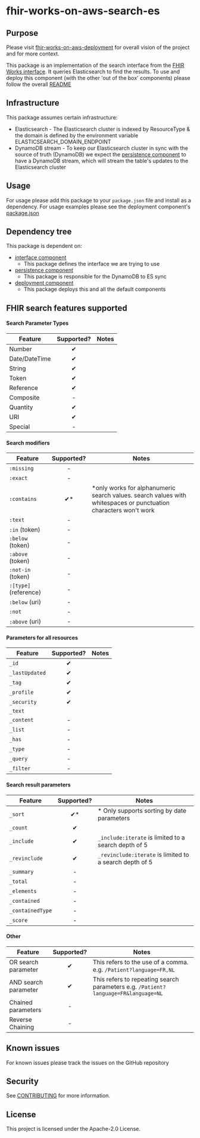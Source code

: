 # fhir-works-on-aws-search-es

## Purpose

Please visit [fhir-works-on-aws-deployment](https://github.com/awslabs/fhir-works-on-aws-deployment) for overall vision of the project and for more context.

This package is an implementation of the search interface from the [FHIR Works interface](https://github.com/awslabs/fhir-works-on-aws-interface). It queries Elasticsearch to find the results.  To use and deploy this component (with the other 'out of the box' components) please follow the overall [README](https://github.com/awslabs/fhir-works-on-aws-deployment)

## Infrastructure

This package assumes certain infrastructure:

- Elasticsearch - The Elasticsearch cluster is indexed by ResourceType & the domain is defined by the environment variable ELASTICSEARCH_DOMAIN_ENDPOINT
- DynamoDB stream - To keep our Elasticsearch cluster in sync with the source of truth (DynamoDB) we expect the [persistence component](https://github.com/awslabs/fhir-works-on-aws-persistence-ddb) to have a DynamoDB stream, which will stream the table's updates to the Elasticsearch cluster

## Usage

For usage please add this package to your `package.json` file and install as a dependency. For usage examples please see the deployment component's [package.json](https://github.com/awslabs/fhir-works-on-aws-deployment/blob/mainline/package.json)

## Dependency tree

This package is dependent on:

- [interface component](https://github.com/awslabs/fhir-works-on-aws-interface)
  - This package defines the interface we are trying to use
- [persistence component](https://github.com/awslabs/fhir-works-on-aws-persistence-ddb)
  - This package is responsible for the DynamoDB to ES sync
- [deployment component](https://github.com/awslabs/fhir-works-on-aws-deployment)
  - This package deploys this and all the default components


## FHIR search features supported

#### Search Parameter Types
| Feature       | Supported? | Notes |
|---------------|:----------:|-------|
| Number        | ✔          |       |
| Date/DateTime | ✔          |       |
| String        | ✔          |       |
| Token         | ✔          |       |
| Reference     | ✔          |       |
| Composite     | -          |       |
| Quantity      | ✔          |       |
| URI           | ✔          |       |
| Special       | -          |       |

#### Search modifiers

| Feature             | Supported? | Notes |
|---------------------|:----------:|-------|
| `:missing`            |      -     |       |
| `:exact`              |      -     |       |
| `:contains`           |      ✔*    | *only works for alphanumeric search values. search values with whitespaces or punctuation characters won't work|
| `:text`               |      -     |       |
| `:in` (token)         |      -     |       |
| `:below` (token)      |      -     |       |
| `:above` (token)      |      -     |       |
| `:not-in` (token)     |      -     |       |
| `:[type]` (reference) |      -     |       |
| `:below` (uri)        |      -     |       |
| `:not`                |      -     |       |
| `:above` (uri)        |      -     |       |

#### Parameters for all resources

| Feature      | Supported? | Notes |
|--------------|:----------:|---    |
| `_id`          | ✔          |       |
| `_lastUpdated` | ✔          |       |
| `_tag`         | ✔          |       |
| `_profile`     | ✔          |       |
| `_security`    | ✔          |       |
| `_text`        |            |       |
| `_content`     | -          |       |
| `_list`        | -          |       |
| `_has`         | -          |       |
| `_type`        | -          |       |
| `_query`       | -          |       |
| `_filter`      | -          |       |

#### Search result parameters

| Feature        | Supported? | Notes                                         |
|----------------|:----------:|-----------------------------------------------|
| `_sort`          | ✔*         |  * Only supports sorting by date parameters                                             |
| `_count`         | ✔          |                                               |
| `_include`       | ✔          | `_include:iterate` is limited to a search depth of 5                   |
| `_revinclude`    | ✔          | `_revinclude:iterate` is limited to a search depth of 5                   |
| `_summary`       | -          |                                               |
| `_total`         | -          |                                               |
| `_elements`      | -          |                                               |
| `_contained`     | -          |                                               |
| `_containedType` | -          |                                               |
| `_score`         | -          |                                               |

#### Other

| Feature             | Supported? | Notes                                                                             |
|--------------       |:----------:|---                                                                                |
| OR search parameter | ✔          | This refers to the use of a comma. e.g. `/Patient?language=FR,NL`                 |
| AND search parameter| ✔          | This refers to repeating search parameters e.g. `/Patient?language=FR&language=NL` |
| Chained parameters  | -          |       |
| Reverse Chaining  | -          |       |


## Known issues

For known issues please track the issues on the GitHub repository

## Security

See [CONTRIBUTING](CONTRIBUTING.md#security-issue-notifications) for more information.

## License

This project is licensed under the Apache-2.0 License.
